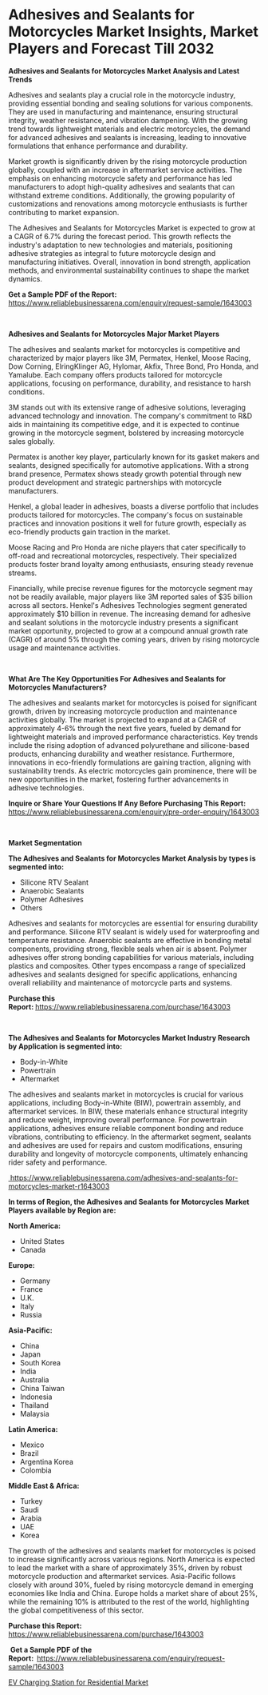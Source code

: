 <p><h1>Adhesives and Sealants for Motorcycles Market Insights, Market Players and Forecast Till 2032</h1></p><p><strong>Adhesives and Sealants for Motorcycles Market Analysis and Latest Trends</strong></p>
<p><p>Adhesives and sealants play a crucial role in the motorcycle industry, providing essential bonding and sealing solutions for various components. They are used in manufacturing and maintenance, ensuring structural integrity, weather resistance, and vibration dampening. With the growing trend towards lightweight materials and electric motorcycles, the demand for advanced adhesives and sealants is increasing, leading to innovative formulations that enhance performance and durability.</p><p>Market growth is significantly driven by the rising motorcycle production globally, coupled with an increase in aftermarket service activities. The emphasis on enhancing motorcycle safety and performance has led manufacturers to adopt high-quality adhesives and sealants that can withstand extreme conditions. Additionally, the growing popularity of customizations and renovations among motorcycle enthusiasts is further contributing to market expansion.</p><p>The Adhesives and Sealants for Motorcycles Market is expected to grow at a CAGR of 6.7% during the forecast period. This growth reflects the industry's adaptation to new technologies and materials, positioning adhesive strategies as integral to future motorcycle design and manufacturing initiatives. Overall, innovation in bond strength, application methods, and environmental sustainability continues to shape the market dynamics.</p></p>
<p><strong>Get a Sample PDF of the Report:&nbsp;</strong> <a href="https://www.reliablebusinessarena.com/enquiry/request-sample/1643003?utm_campaign=2928&utm_medium=2&utm_source=Github&utm_content=ia&utm_term=28032025&utm_id=adhesives-and-sealants-for-motorcycles">https://www.reliablebusinessarena.com/enquiry/request-sample/1643003</a></p>
<p>&nbsp;</p>
<p><strong>Adhesives and Sealants for Motorcycles Major Market Players</strong></p>
<p><p>The adhesives and sealants market for motorcycles is competitive and characterized by major players like 3M, Permatex, Henkel, Moose Racing, Dow Corning, ElringKlinger AG, Hylomar, Akfix, Three Bond, Pro Honda, and Yamalube. Each company offers products tailored for motorcycle applications, focusing on performance, durability, and resistance to harsh conditions.</p><p>3M stands out with its extensive range of adhesive solutions, leveraging advanced technology and innovation. The company's commitment to R&D aids in maintaining its competitive edge, and it is expected to continue growing in the motorcycle segment, bolstered by increasing motorcycle sales globally. </p><p>Permatex is another key player, particularly known for its gasket makers and sealants, designed specifically for automotive applications. With a strong brand presence, Permatex shows steady growth potential through new product development and strategic partnerships with motorcycle manufacturers.</p><p>Henkel, a global leader in adhesives, boasts a diverse portfolio that includes products tailored for motorcycles. The company's focus on sustainable practices and innovation positions it well for future growth, especially as eco-friendly products gain traction in the market.</p><p>Moose Racing and Pro Honda are niche players that cater specifically to off-road and recreational motorcycles, respectively. Their specialized products foster brand loyalty among enthusiasts, ensuring steady revenue streams.</p><p>Financially, while precise revenue figures for the motorcycle segment may not be readily available, major players like 3M reported sales of $35 billion across all sectors. Henkel's Adhesives Technologies segment generated approximately $10 billion in revenue. The increasing demand for adhesive and sealant solutions in the motorcycle industry presents a significant market opportunity, projected to grow at a compound annual growth rate (CAGR) of around 5% through the coming years, driven by rising motorcycle usage and maintenance activities.</p></p>
<p>&nbsp;</p>
<p><strong>What Are The Key Opportunities For Adhesives and Sealants for Motorcycles Manufacturers?</strong></p>
<p><p>The adhesives and sealants market for motorcycles is poised for significant growth, driven by increasing motorcycle production and maintenance activities globally. The market is projected to expand at a CAGR of approximately 4-6% through the next five years, fueled by demand for lightweight materials and improved performance characteristics. Key trends include the rising adoption of advanced polyurethane and silicone-based products, enhancing durability and weather resistance. Furthermore, innovations in eco-friendly formulations are gaining traction, aligning with sustainability trends. As electric motorcycles gain prominence, there will be new opportunities in the market, fostering further advancements in adhesive technologies.</p></p>
<p><strong>Inquire or Share Your Questions If Any Before Purchasing This Report:</strong> <a href="https://www.reliablebusinessarena.com/enquiry/pre-order-enquiry/1643003?utm_campaign=2928&utm_medium=2&utm_source=Github&utm_content=ia&utm_term=28032025&utm_id=adhesives-and-sealants-for-motorcycles">https://www.reliablebusinessarena.com/enquiry/pre-order-enquiry/1643003</a></p>
<p>&nbsp;</p>
<p><strong>Market Segmentation</strong></p>
<p><strong>The Adhesives and Sealants for Motorcycles Market Analysis by types is segmented into:</strong></p>
<p><ul><li>Silicone RTV Sealant</li><li>Anaerobic Sealants</li><li>Polymer Adhesives</li><li>Others</li></ul></p>
<p><p>Adhesives and sealants for motorcycles are essential for ensuring durability and performance. Silicone RTV sealant is widely used for waterproofing and temperature resistance. Anaerobic sealants are effective in bonding metal components, providing strong, flexible seals when air is absent. Polymer adhesives offer strong bonding capabilities for various materials, including plastics and composites. Other types encompass a range of specialized adhesives and sealants designed for specific applications, enhancing overall reliability and maintenance of motorcycle parts and systems.</p></p>
<p><strong>Purchase this Report:&nbsp;</strong><a href="https://www.reliablebusinessarena.com/purchase/1643003?utm_campaign=2928&utm_medium=2&utm_source=Github&utm_content=ia&utm_term=28032025&utm_id=adhesives-and-sealants-for-motorcycles">https://www.reliablebusinessarena.com/purchase/1643003</a></p>
<p>&nbsp;</p>
<p><strong>The Adhesives and Sealants for Motorcycles Market Industry Research by Application is segmented into:</strong></p>
<p><ul><li>Body-in-White</li><li>Powertrain</li><li>Aftermarket</li></ul></p>
<p><p>The adhesives and sealants market in motorcycles is crucial for various applications, including Body-in-White (BIW), powertrain assembly, and aftermarket services. In BIW, these materials enhance structural integrity and reduce weight, improving overall performance. For powertrain applications, adhesives ensure reliable component bonding and reduce vibrations, contributing to efficiency. In the aftermarket segment, sealants and adhesives are used for repairs and custom modifications, ensuring durability and longevity of motorcycle components, ultimately enhancing rider safety and performance.</p></p>
<p><a href="https://www.reliablebusinessarena.com/adhesives-and-sealants-for-motorcycles-market-r1643003?utm_campaign=2928&utm_medium=2&utm_source=Github&utm_content=ia&utm_term=28032025&utm_id=adhesives-and-sealants-for-motorcycles">&nbsp;https://www.reliablebusinessarena.com/adhesives-and-sealants-for-motorcycles-market-r1643003</a></p>
<p><strong>In terms of Region, the Adhesives and Sealants for Motorcycles Market Players available by Region are:</strong></p>
<p>
    <p> <strong> North America: </strong>
        <ul>
            <li>United States</li>
            <li>Canada</li>
        </ul>
        </p> 
    <p> <strong> Europe: </strong>
        <ul>
            <li>Germany</li>
            <li>France</li>
            <li>U.K.</li>
            <li>Italy</li>
            <li>Russia</li>
        </ul>
        </p> 
    <p> <strong> Asia-Pacific: </strong>
        <ul>
            <li>China</li>
            <li>Japan</li>
            <li>South Korea</li>
            <li>India</li>
            <li>Australia</li>
            <li>China Taiwan</li>
            <li>Indonesia</li>
            <li>Thailand</li>
            <li>Malaysia</li>
        </ul>
        </p> 
    <p> <strong> Latin America: </strong>
        <ul>
            <li>Mexico</li>
            <li>Brazil</li>
            <li>Argentina Korea</li>
            <li>Colombia</li>
        </ul>
        </p> 
    <p> <strong> Middle East & Africa: </strong>
        <ul>
            <li>Turkey</li>
            <li>Saudi</li>
            <li>Arabia</li>
            <li>UAE</li>
            <li>Korea</li>
        </ul>
    </p>
    </p>
<p><p>The growth of the adhesives and sealants market for motorcycles is poised to increase significantly across various regions. North America is expected to lead the market with a share of approximately 35%, driven by robust motorcycle production and aftermarket services. Asia-Pacific follows closely with around 30%, fueled by rising motorcycle demand in emerging economies like India and China. Europe holds a market share of about 25%, while the remaining 10% is attributed to the rest of the world, highlighting the global competitiveness of this sector.</p></p>
<p><strong>Purchase this Report: </strong><a href="https://www.reliablebusinessarena.com/purchase/1643003?utm_campaign=2928&utm_medium=2&utm_source=Github&utm_content=ia&utm_term=28032025&utm_id=adhesives-and-sealants-for-motorcycles">https://www.reliablebusinessarena.com/purchase/1643003</a></p>
<p>&nbsp;<strong>Get a Sample PDF of the Report:&nbsp;&nbsp;</strong><a href="https://www.reliablebusinessarena.com/enquiry/request-sample/1643003?utm_campaign=2928&utm_medium=2&utm_source=Github&utm_content=ia&utm_term=28032025&utm_id=adhesives-and-sealants-for-motorcycles">https://www.reliablebusinessarena.com/enquiry/request-sample/1643003</a></p>
<p><strong></strong></p>
<p><p><a href="https://github.com/carendesrochers299/Market-Research-Report-List-1/blob/main/ev-charging-station-for-residential-market.md?utm_campaign=2928&utm_medium=2&utm_source=Github&utm_content=ia&utm_term=28032025&utm_id=adhesives-and-sealants-for-motorcycles">EV Charging Station for Residential Market</a></p></p>